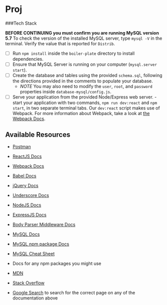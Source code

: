 # Proj


###Tech Stack


**BEFORE CONTINUING you must confirm you are running MySQL version 5.7** 
To check the version of the installed MySQL server, type `mysql -V` in the terminal. Verify the value that is reported for `Distrib`. 

- [ ] Run `npm install` inside the `boiler-plate` directory to install dependencies.
- [ ] Ensure that MySQL Server is running on your computer (`mysql.server start`).
- [ ] Create the database and tables using the provided `schema.sql`, following the directions provided in the comments to populate your database.
  - *NOTE* You may also need to modify the `user`, `root`, and `password` properties inside `database-mysql/config.js`.
- [ ] Serve your application from the provided Node/Express web server.
      - start your application with two commands, `npm run dev:react` and `npm start`, in two separate terminal tabs. Our `dev:react` script makes use of Webpack. For more information about Webpack, take a look at [the Webpack Docs](https://webpack.github.io/docs).

## Available Resources

* [Postman](https://www.getpostman.com/)
* [ReactJS Docs](https://facebook.github.io/react/)
* [Webpack Docs](https://webpack.github.io/docs/)
* [Babel Docs](https://babeljs.io/docs/setup/)
* [jQuery Docs](https://jquery.com/)
* [Underscore Docs](http://underscorejs.org/)
* [NodeJS Docs](https://nodejs.org/)
* [ExpressJS Docs](https://expressjs.com/)
* [Body Parser Middleware Docs](https://github.com/expressjs/body-parser)
* [MySQL Docs](https://dev.mysql.com/doc/refman/5.7/en/)
* [MySQL npm package Docs](https://www.npmjs.com/package/mysql)
* [MySQL Cheat Sheet](http://www.cheat-sheets.org/sites/sql.su/)

* Docs for any npm packages you might use
* [MDN](https://developer.mozilla.org/)
* [Stack Overflow](http://stackoverflow.com/)
* [Google Search](https://google.com) to search for the correct page on any of the documentation above